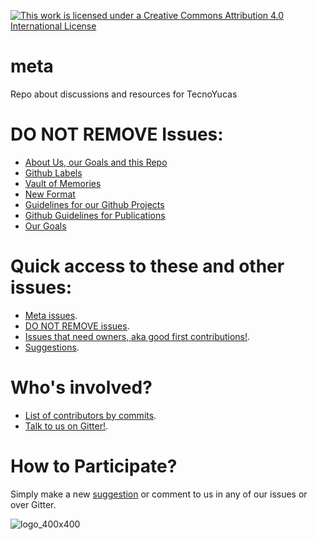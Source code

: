 [![This work is licensed under a Creative Commons Attribution 4.0 International License](https://i.creativecommons.org/l/by/4.0/80x15.png)](http://creativecommons.org/licenses/by/4.0/)

# meta
Repo about discussions and resources for TecnoYucas

# DO NOT REMOVE Issues:
- [About Us, our Goals and this Repo](https://github.com/tecnoyucas/meta/issues/1)
- [Github Labels](https://github.com/tecnoyucas/meta/issues/2)
- [Vault of Memories](https://github.com/tecnoyucas/meta/issues/3)
- [New Format](https://github.com/tecnoyucas/meta/issues/4)
- [Guidelines for our Github Projects](https://github.com/tecnoyucas/meta/issues/10)
- [Github Guidelines for Publications](https://github.com/tecnoyucas/meta/issues/17)
- [Our Goals](https://github.com/tecnoyucas/meta/issues/20)

# Quick access to these and other issues:
- [Meta issues](https://github.com/tecnoyucas/meta/labels/meta).
- [DO NOT REMOVE issues](https://github.com/tecnoyucas/meta/labels/DO%20NOT%20REMOVE).
- [Issues that need owners, aka good first contributions!](https://github.com/tecnoyucas/meta/labels/needs%20owner).
- [Suggestions](https://github.com/tecnoyucas/meta/labels/suggestion).

# Who's involved?
- [List of contributors by commits](https://github.com/tecnoyucas/meta/graphs/contributors).
- [Talk to us on Gitter!](https://gitter.im/tecnoyucas).

# How to Participate?
Simply make a new [suggestion](https://github.com/tecnoyucas/meta/labels/suggestion) or comment to us in any of our issues or over Gitter.

![logo_400x400](https://user-images.githubusercontent.com/417016/36344515-8b373d1e-13e9-11e8-829d-d8fe76e3da75.png)
